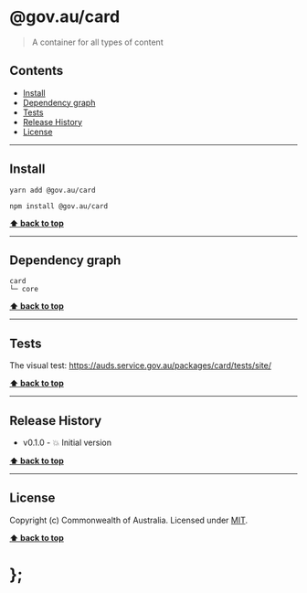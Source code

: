 @gov.au/card
============

> A container for all types of content


## Contents

* [Install](#install)
* [Dependency graph](#dependency-graph)
* [Tests](#tests)
* [Release History](#release-history)
* [License](#license)


----------------------------------------------------------------------------------------------------------------------------------------------------------------


## Install


```shell
yarn add @gov.au/card
```

```shell
npm install @gov.au/card
```


**[⬆ back to top](#contents)**


----------------------------------------------------------------------------------------------------------------------------------------------------------------


## Dependency graph

```shell
card
└─ core
```


**[⬆ back to top](#contents)**


----------------------------------------------------------------------------------------------------------------------------------------------------------------


## Tests

The visual test: https://auds.service.gov.au/packages/card/tests/site/


**[⬆ back to top](#contents)**


----------------------------------------------------------------------------------------------------------------------------------------------------------------


## Release History

* v0.1.0 - 💥 Initial version


**[⬆ back to top](#contents)**


----------------------------------------------------------------------------------------------------------------------------------------------------------------


## License

Copyright (c) Commonwealth of Australia.
Licensed under [MIT](https://raw.githubusercontent.com/govau/design-system-components/packages/core/master/LICENSE).


**[⬆ back to top](#contents)**

# };

